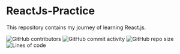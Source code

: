 # ReactJs-Practice
This repository contains my journey of learning React.js.


![GitHub contributors](https://img.shields.io/github/contributors/arunkumar198857/ReactJs-Practice)
![GitHub commit activity](https://img.shields.io/github/commit-activity/y/arunkumar198857/ReactJs-Practice)
![GitHub repo size](https://img.shields.io/github/repo-size/arunkumar198857/ReactJs-Practice)
![Lines of code](https://img.shields.io/tokei/lines/github/arunkumar198857/ReactJs-Practice)
